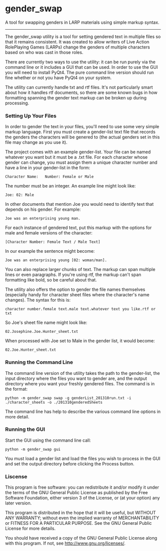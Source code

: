 gender_swap
===========

A tool for swapping genders in LARP materials using simple markup syntax.

-----------------------

The gender_swap utility is a tool for setting gendered text in multiple files so that it remains consistent. It was created to allow writers of Live Action RolePlaying Games (LARPs) change the genders of multiple characters based on who was cast in those roles.

There are currently two ways to use the utility: it can be run purely via the command line or it includes a GUI that can be used. In order to use the GUI you will need to install PyQt4. The pure command line version should run fine whether or not you have PyQt4 on your system.

The utility can currently handle txt and rtf files. It's not particularly smart about how it handles rtf documents, so there are some known bugs in how formatting spanning the gender text markup can be broken up during processing. 

### Setting Up Your Files

In order to gender the text in your files, you'll need to use some very simple markup language. First you must create a gender-list text file that records the genders the characters will be genered to (the actual genders set in this file may change as you use it). 

The project comes with an example gender-list. Your file can be named whatever you want but it must be a .txt file. For each character whose gender can change, you must assign them a unique character number and have a line in your gender-list in the form:

    Character Name:   Number: Female or Male

The number must be an integer. An example line might look like:

    Joe: 02: Male

In other documents that mention Joe you would need to identify text that depends on his gender. For example:

    Joe was an enterprising young man.

For each instance of gendered text, put this markup with the options for male and female versions of the character:

    [Character Number: Female Text / Male Text]

In our example the sentence might become:

    Joe was an enterprising young [02: woman/man].

You can also replace larger chunks of text. The markup can span multiple lines or even paragraphs. If you're using rtf, the markup can't span formatting like bold, so be careful about that. 

The utility also offers the option to gender the file names themselves (especially handy for character sheet files where the character's name changes). The syntax for this is:

    character number.female text.male text.whatever text you like.rtf or txt

So Joe's sheet file name might look like:

    02.Josephine.Joe.Hunter_sheet.txt

When processed with Joe set to Male in the gender list, it would become:

    02.Joe.Hunter_sheet.txt

### Running the Command Line

The command line version of the utility takes the path to the gender-list, the input directory where the files you want to gender are, and the output directory where you want your freshly gendered files. The command is in the format:

    python -m gender_swap swap -g genderList_201310run.txt -i ./character_sheets -o ./201310genderedSheets

The command line has help to describe the various command line options in more detail. 

### Running the GUI

Start the GUI using the command line call:

    python -m gender_swap gui

You must load a gender list and load the files you wish to process in the GUI and set the output directory before clicking the Process button.

### Liscense

This program is free software: you can redistribute it and/or modify
it under the terms of the GNU General Public License as published by
the Free Software Foundation, either version 3 of the License, or
(at your option) any later version.

This program is distributed in the hope that it will be useful,
but WITHOUT ANY WARRANTY; without even the implied warranty of
MERCHANTABILITY or FITNESS FOR A PARTICULAR PURPOSE.  See the
GNU General Public License for more details.

You should have received a copy of the GNU General Public License
along with this program.  If not, see <http://www.gnu.org/licenses/>.
